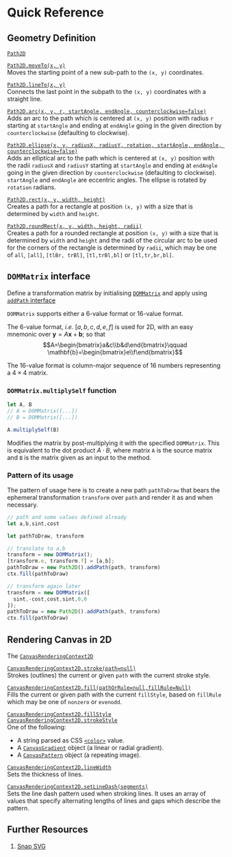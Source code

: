 # Quick Reference #

## Geometry Definition ##

[`Path2D`](https://developer.mozilla.org/en-US/docs/Web/API/Path2D)

[`Path2D.moveTo(x,
y)`](https://developer.mozilla.org/en-US/docs/Web/API/CanvasRenderingContext2D/moveTo)  
Moves the starting point of a new sub-path to the `(x,
y)` coordinates.

[`Path2D.lineTo(x,
y)`](https://developer.mozilla.org/en-US/docs/Web/API/CanvasRenderingContext2D/lineTo)  
Connects the last point in the subpath to the `(x, y)`
coordinates with a straight line.

[`Path2D.arc(x, y, r, startAngle, endAngle,
counterclockwise=false)`](https://developer.mozilla.org/en-US/docs/Web/API/CanvasRenderingContext2D/arc)  
Adds an arc to the path which is centered at `(x, y)`
position with radius `r` starting at `startAngle` and
ending at `endAngle` going in the given direction by
`counterclockwise` (defaulting to clockwise).


[`Path2D.ellipse(x, y, radiusX, radiusY, rotation, startAngle, endAngle, counterclockwise=false)`](https://developer.mozilla.org/en-US/docs/Web/API/CanvasRenderingContext2D/ellipse)  
Adds an elliptical arc to the path which is centered at
`(x, y)` position with the radii `radiusX` and
`radiusY` starting at `startAngle` and ending at
`endAngle` going in the given direction by
`counterclockwise` (defaulting to clockwise).
`startAngle` and `endAngle` are eccentric angles.  The
ellipse is rotated by `rotation` radians.

[`Path2D.rect(x, y, width, height)`](https://developer.mozilla.org/en-US/docs/Web/API/CanvasRenderingContext2D/rect)  
Creates a path for a rectangle at position `(x, y)`
with a size that is determined by `width` and `height`.

[`Path2D.roundRect(x, y, width, height,
radii)`](https://developer.mozilla.org/en-US/docs/Web/API/CanvasRenderingContext2D/roundRect
)  
Creates a path for a rounded rectangle at position `(x,
y)` with a size that is determined by `width` and
`height` and the radii of the circular arc to be used
for the corners of the rectangle is determined by
`radii`, which may be one of `all`, `[all]`, `[tlBr,
trBl]`, `[tl,trBl,bl]` or `[tl,tr,br,bl]`.

## `DOMMatrix` interface ##

Define a transformation matrix by initialising
[`DOMMatrix`](https://developer.mozilla.org/en-US/docs/Web/API/DOMMatrix)
and apply using [`addPath`
interface](https://developer.mozilla.org/en-US/docs/Web/API/Path2D/addPath)

`DOMMatrix` supports either a 6-value format or
16-value format.

The 6-value format, *i.e.* $[a,b,c,d,e,f]$ is used for
2D, with an easy mnemonic over
$\mathbf{y}=A\mathbf{x}+\mathbf{b}$; so that
$$A=\begin{bmatrix}a&c\\b&d\end{bmatrix}\qquad
\mathbf{b}=\begin{bmatrix}e\\f\end{bmatrix}$$

The 16-value format is column-major sequence of 16
numbers representing a $4\times4$ matrix.

### `DOMMatrix.multiplySelf` function ###

```javascript
let A, B
// A = DOMMatrix([...])
// B = DOMMatrix([...])

A.multiplySelf(B)
```

Modifies the matrix by post-multiplying it with the
specified `DOMMatrix`. This is equivalent to the dot
product $A\cdot B$, where matrix `A` is the source
matrix and `B` is the matrix given as an input to the
method. 

### Pattern of its usage ###

The pattern of usage here is to create a new path
`pathToDraw` that bears the ephemeral transformation
`transform` over `path` and render it as and when
necessary.

```javascript
// path and some values defined already
let a,b,sint,cost

let pathToDraw, transform

// translate to a,b
transform = new DOMMatrix();
[transform.e, transform.f] = [a,b];
pathToDraw = new Path2D().addPath(path, transform)
ctx.fill(pathToDraw)

// transform again later
transform = new DOMMatrix([
  sint,-cost,cost,sint,0,0
]);
pathToDraw = new Path2D().addPath(path, transform)
ctx.fill(pathToDraw)
```

## Rendering Canvas in 2D ##

The
[`CanvasRenderingContext2D`](https://developer.mozilla.org/en-US/docs/Web/API/CanvasRenderingContext2D/arc)

[`CanvasRenderingContext2D.stroke(path=null)`](https://developer.mozilla.org/en-US/docs/Web/API/CanvasRenderingContext2D/stroke)  
Strokes (outlines) the current or given `path` with the
current stroke style.


[`CanvasRenderingContext2D.fill(pathOrRule=null,fillRule=Null)`](https://developer.mozilla.org/en-US/docs/Web/API/CanvasRenderingContext2D/fill)  
Fills the current or given path with the current
`fillStyle`, based on `fillRule` which may be one of
`nonzero` or `evenodd`.

[`CanvasRenderingContext2D.fillStyle`](https://developer.mozilla.org/en-US/docs/Web/API/CanvasRenderingContext2D/fillStyle)
[`CanvasRenderingContext2D.strokeStyle`](https://developer.mozilla.org/en-US/docs/Web/API/CanvasRenderingContext2D/strokeStyle)  
One of the following:

+ A string parsed as CSS
  [`<color>`](https://developer.mozilla.org/en-US/docs/Web/CSS/color_value)
  value.
+ A
  [`CanvasGradient`](https://developer.mozilla.org/en-US/docs/Web/API/CanvasGradient)
  object (a linear or radial gradient).
+ A
  [`CanvasPattern`](https://developer.mozilla.org/en-US/docs/Web/API/CanvasPattern)
  object (a repeating image).

[`CanvasRenderingContext2D.lineWidth`](https://developer.mozilla.org/en-US/docs/Web/API/CanvasRenderingContext2D/lineWidth)  
Sets the thickness of lines.

[`CanvasRenderingContext2D.setLineDash(segments)`](https://developer.mozilla.org/en-US/docs/Web/API/CanvasRenderingContext2D/setLineDash)  
Sets the line dash pattern used when stroking lines. It
uses an array of values that specify alternating
lengths of lines and gaps which describe the pattern.

## Further Resources ##

1. [Snap SVG](http://snapsvg.io/)
